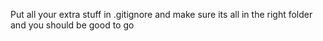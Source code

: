Put all your extra stuff in .gitignore and make sure its all in the right folder and you should be good to go
